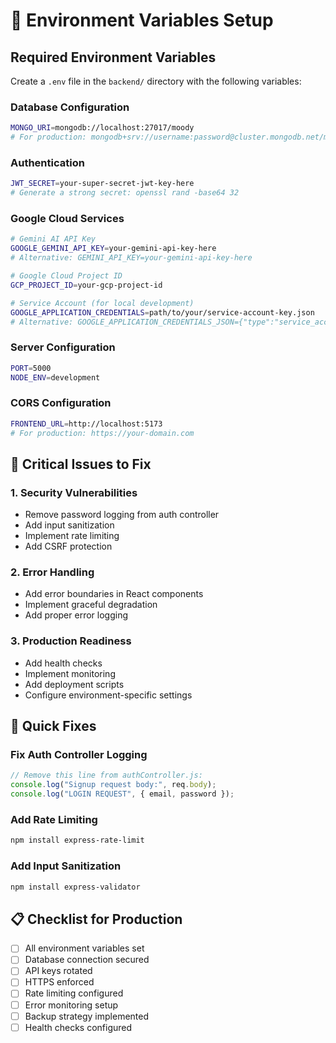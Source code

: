 # 🔧 Environment Variables Setup

## Required Environment Variables

Create a `.env` file in the `backend/` directory with the following variables:

### **Database Configuration**
```bash
MONGO_URI=mongodb://localhost:27017/moody
# For production: mongodb+srv://username:password@cluster.mongodb.net/moody
```

### **Authentication**
```bash
JWT_SECRET=your-super-secret-jwt-key-here
# Generate a strong secret: openssl rand -base64 32
```

### **Google Cloud Services**
```bash
# Gemini AI API Key
GOOGLE_GEMINI_API_KEY=your-gemini-api-key-here
# Alternative: GEMINI_API_KEY=your-gemini-api-key-here

# Google Cloud Project ID
GCP_PROJECT_ID=your-gcp-project-id

# Service Account (for local development)
GOOGLE_APPLICATION_CREDENTIALS=path/to/your/service-account-key.json
# Alternative: GOOGLE_APPLICATION_CREDENTIALS_JSON={"type":"service_account",...}
```

### **Server Configuration**
```bash
PORT=5000
NODE_ENV=development
```

### **CORS Configuration**
```bash
FRONTEND_URL=http://localhost:5173
# For production: https://your-domain.com
```

## 🚨 **Critical Issues to Fix**

### 1. **Security Vulnerabilities**
- Remove password logging from auth controller
- Add input sanitization
- Implement rate limiting
- Add CSRF protection

### 2. **Error Handling**
- Add error boundaries in React components
- Implement graceful degradation
- Add proper error logging

### 3. **Production Readiness**
- Add health checks
- Implement monitoring
- Add deployment scripts
- Configure environment-specific settings

## 🔧 **Quick Fixes**

### Fix Auth Controller Logging
```javascript
// Remove this line from authController.js:
console.log("Signup request body:", req.body);
console.log("LOGIN REQUEST", { email, password });
```

### Add Rate Limiting
```bash
npm install express-rate-limit
```

### Add Input Sanitization
```bash
npm install express-validator
```

## 📋 **Checklist for Production**

- [ ] All environment variables set
- [ ] Database connection secured
- [ ] API keys rotated
- [ ] HTTPS enforced
- [ ] Rate limiting configured
- [ ] Error monitoring setup
- [ ] Backup strategy implemented
- [ ] Health checks configured
